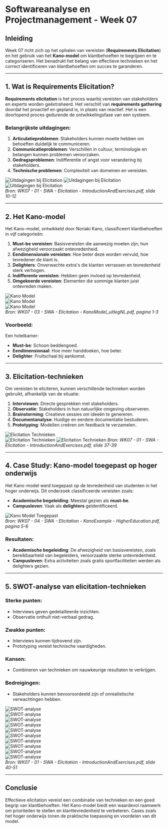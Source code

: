# Softwareanalyse en Projectmanagement - Week 07

## Inleiding
Week 07 richt zich op het ophalen van vereisten (**Requirements Elicitation**) en het gebruik van het **Kano-model** om klantbehoeften te begrijpen en te categoriseren. Het benadrukt het belang van effectieve technieken en het correct identificeren van klantbehoeften om succes te garanderen.

---

## 1. Wat is Requirements Elicitation?
**Requirements elicitation** is het proces waarbij vereisten van stakeholders en experts worden geëxtraheerd. Het verschilt van **requirements gathering** doordat het proactief en gepland is, in plaats van reactief. Het is een doorlopend proces gedurende de ontwikkelingsfase van een systeem.

### Belangrijkste uitdagingen:
1. **Articulatieproblemen**: Stakeholders kunnen moeite hebben om behoeften duidelijk te communiceren.
2. **Communicatieproblemen**: Verschillen in cultuur, terminologie en belangen kunnen problemen veroorzaken.
3. **Gedragsproblemen**: Indifferentie of angst voor verandering bij stakeholders.
4. **Technische problemen**: Complexiteit van domeinen en vereisten.

![Uitdagingen bij Elicitation](ElicitationChallenges1.png) 
![Uitdagingen bij Elicitation](ElicitationChallenges2.png)  
![Uitdagingen bij Elicitation](ElicitationChallenges3.png)  
*Bron: WK07 - 01 - SWA - Elicitation - IntroductionAndExercises.pdf, slide 10-12*

---

## 2. Het Kano-model
Het Kano-model, ontwikkeld door Noriaki Kano, classificeert klantbehoeften in vijf categorieën:
1. **Must-be vereisten**: Basisvereisten die aanwezig moeten zijn; hun afwezigheid veroorzaakt ontevredenheid.
2. **Eendimensionale vereisten**: Hoe beter deze worden vervuld, hoe tevredener de klant is.
3. **Delighters**: Onverwachte extra's die klanten verrassen en tevredenheid sterk verhogen.
4. **Indifferente vereisten**: Hebben geen invloed op tevredenheid.
5. **Omgekeerde vereisten**: Elementen die sommige klanten juist ontevreden maken.

![Kano Model](KanoModel1.png)  
![Kano Model](KanoModel2.png)  
![Kano Model](KanoModel3.png)  
*Bron: WK07 - 03 - SWA - Elicitation - KanoModel_uitlegNL.pdf, pagina 1-3*

### Voorbeeld:
Een hotelkamer:
- **Must-be**: Schoon beddengoed.
- **Eendimensionaal**: Hoe meer handdoeken, hoe beter.
- **Delighter**: Fruitschaal bij aankomst.

---

## 3. Elicitation-technieken
Om vereisten te eliciteren, kunnen verschillende technieken worden gebruikt, afhankelijk van de situatie:
1. **Interviewen**: Directe gesprekken met stakeholders.
2. **Observatie**: Stakeholders in hun natuurlijke omgeving observeren.
3. **Brainstorming**: Creatieve sessies om ideeën te genereren.
4. **Documentanalyse**: Huidige en eerdere documentatie bestuderen.
5. **Prototyping**: Modellen creëren om feedback te verzamelen.

![Elicitation Technieken](ElicitationTechniques1.png)  
![Elicitation Technieken](ElicitationTechniques2.png)
![Elicitation Technieken](ElicitationTechniques3.png)
*Bron: WK07 - 01 - SWA - Elicitation - IntroductionAndExercises.pdf, slide 37-39*

---

## 4. Case Study: Kano-model toegepast op hoger onderwijs
Het Kano-model werd toegepast op de tevredenheid van studenten in het hoger onderwijs. Dit onderzoek classificeerde vereisten zoals:
- **Academische begeleiding**: Meestal gezien als **must-be**.
- **Campusleven**: Vaak als **delighters** geïdentificeerd.

![Kano Model Toegepast](KanoHigherEducation.png)  
*Bron: WK07 - 04 - SWA - Elicitation - KanoExample - HigherEducation.pdf, pagina 5-6*

### Resultaten:
- **Academische begeleiding**: De afwezigheid van basisvereisten, zoals bereikbaarheid van begeleiders, veroorzaakte sterke ontevredenheid.
- **Campusleven**: Extra activiteiten zoals gratis sportfaciliteiten werden als delighters gezien.

---

## 5. SWOT-analyse van elicitation-technieken
### Sterke punten:
- Interviews geven gedetailleerde inzichten.
- Observatie onthult niet-verbaal gedrag.
### Zwakke punten:
- Interviews kunnen tijdrovend zijn.
- Prototyping vereist technische vaardigheden.
### Kansen:
- Combineren van technieken om nauwkeurige resultaten te verkrijgen.
### Bedreigingen:
- Stakeholders kunnen bevooroordeeld zijn of onrealistische verwachtingen hebben.

![SWOT-analyse](SWOTAnalysis1.png)  
![SWOT-analyse](SWOTAnalysis2.png)  
![SWOT-analyse](SWOTAnalysis3.png)  
![SWOT-analyse](SWOTAnalysis4.png)  
![SWOT-analyse](SWOTAnalysis5.png)  
![SWOT-analyse](SWOTAnalysis6.png)  
![SWOT-analyse](SWOTAnalysis7.png)  
![SWOT-analyse](SWOTAnalysis8.png)  
![SWOT-analyse](SWOTAnalysis9.png)  
![SWOT-analyse](SWOTAnalysis10.png)  
*Bron: WK07 - 01 - SWA - Elicitation - IntroductionAndExercises.pdf, slide 40-51*

---

## Conclusie
Effectieve elicitation vereist een combinatie van technieken en een goed begrip van klantbehoeften. Het Kano-model biedt een waardevol raamwerk om prioriteiten te stellen en klanttevredenheid te verbeteren. Cases zoals het hoger onderwijs tonen de praktische toepassing en voordelen van dit model.
